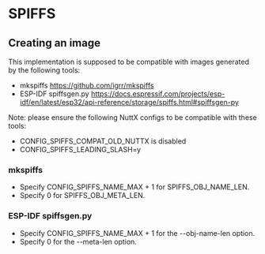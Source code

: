 # SPIFFS

## Creating an image

This implementation is supposed to be compatible with
images generated by the following tools:

* mkspiffs <https://github.com/igrr/mkspiffs>
* ESP-IDF spiffsgen.py <https://docs.espressif.com/projects/esp-idf/en/latest/esp32/api-reference/storage/spiffs.html#spiffsgen-py>

Note: please ensure the following NuttX configs to be compatible with
these tools:

* CONFIG_SPIFFS_COMPAT_OLD_NUTTX is disabled
* CONFIG_SPIFFS_LEADING_SLASH=y

### mkspiffs

* Specify CONFIG_SPIFFS_NAME_MAX + 1 for SPIFFS_OBJ_NAME_LEN.
* Specify 0 for SPIFFS_OBJ_META_LEN.

### ESP-IDF spiffsgen.py

* Specify CONFIG_SPIFFS_NAME_MAX + 1 for the --obj-name-len option.
* Specify 0 for the --meta-len option.
